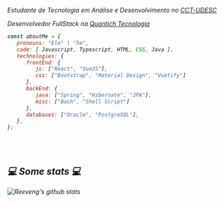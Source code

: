 <p><em>Estudante de Tecnologia em Análise e Desenvolvimento no <a href="https://www.udesc.br/cct/home">CCT-UDESC</a></br>
<p><em>Desenvolvedor FullStack na <a href="http://quantich.com.br/">Quantich Tecnologia</a></br>
</em></p>


```javascript
const aboutMe = {
   pronouns: "Ele" | "he",
   code: [ Javascript, Typescript, HTML, CSS, Java ],
   technologies: {
      frontEnd: {
         js: ["React", "VueJS"],
         css: ["Bootstrap", "Material Design", "Vuetify"]
      },
      backEnd: {
         java: ["Spring", "Hibernate", "JPA"],
         misc: ["Bash", "Shell Script"]
      },
      databases: ["Oracle", "PostgreSQL"],
   },
};
```
</br></br>
<h2>💻 Some stats 💻</h2>

![Reeveng's github stats](https://github-readme-stats.vercel.app/api?username=luisfelipecunhaduarte&show_icons=true&title_color=fff&icon_color=79ff97&text_color=9f9f9f&bg_color=151515)
